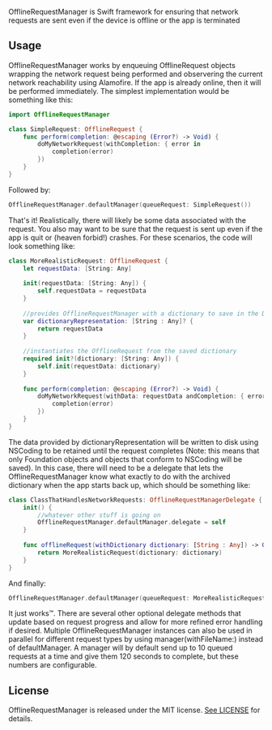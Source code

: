OfflineRequestManager is Swift framework for ensuring that network requests are sent even if the device is offline or the app is terminated

## Usage

OfflineRequestManager works by enqueuing OfflineRequest objects wrapping the network request being performed and observering the current network reachability using Alamofire. If the app is already online, then it will be performed immediately. The simplest implementation would be something like this:

```swift
import OfflineRequestManager

class SimpleRequest: OfflineRequest {
    func perform(completion: @escaping (Error?) -> Void) {
        doMyNetworkRequest(withCompletion: { error in
            completion(error)
        })
    }
}
```
Followed by:
```swift
OfflineRequestManager.defaultManager(queueRequest: SimpleRequest())
```

That's it! Realistically, there will likely be some data associated with the request. You also may want to be sure that the request is sent up even if the app is quit or (heaven forbid!) crashes. For these scenarios, the code will look something like:

```swift
class MoreRealisticRequest: OfflineRequest {
    let requestData: [String: Any]
    
    init(requestData: [String: Any]) {
        self.requestData = requestData
    }
    
    //provides OfflineRequestManager with a dictionary to save in the Documents directory
    var dictionaryRepresentation: [String : Any]? {
        return requestData
    }
    
    //instantiates the OfflineRequest from the saved dictionary
    required init?(dictionary: [String: Any]) {
        self.init(requestData: dictionary)
    }
    
    func perform(completion: @escaping (Error?) -> Void) {
        doMyNetworkRequest(withData: requestData andCompletion: { error in
            completion(error)
        })
    }
}
```
The data provided by dictionaryRepresentation will be written to disk using NSCoding to be retained until the request completes (Note: this means that only Foundation objects and objects that conform to NSCoding will be saved). In this case, there will need to be a delegate that lets the OfflineRequestManager know what exactly to do with the archived dictionary when the app starts back up, which should be something like:
```swift
class ClassThatHandlesNetworkRequests: OfflineRequestManagerDelegate {
    init() {
        //whatever other stuff is going on
        OfflineRequestManager.defaultManager.delegate = self
    }
    
    func offlineRequest(withDictionary dictionary: [String : Any]) -> OfflineRequest? {
        return MoreRealisticRequest(dictionary: dictionary)
    }
}
```
And finally:
```swift
OfflineRequestManager.defaultManager(queueRequest: MoreRealisticRequest(requestData: relevantData))
```

It just works&trade;. There are several other optional delegate methods that update based on request progress and allow for more refined error handling if desired. Multiple OfflineRequestManager instances can also be used in parallel for different request types by using manager(withFileName:) instead of defaultManager. A manager will by default send up to 10 queued requests at a time and give them 120 seconds to complete, but these numbers are configurable.

## License

OfflineRequestManager is released under the MIT license. [See LICENSE](https://github.com/makingspace/OfflineRequestManager/blob/master/LICENSE) for details.